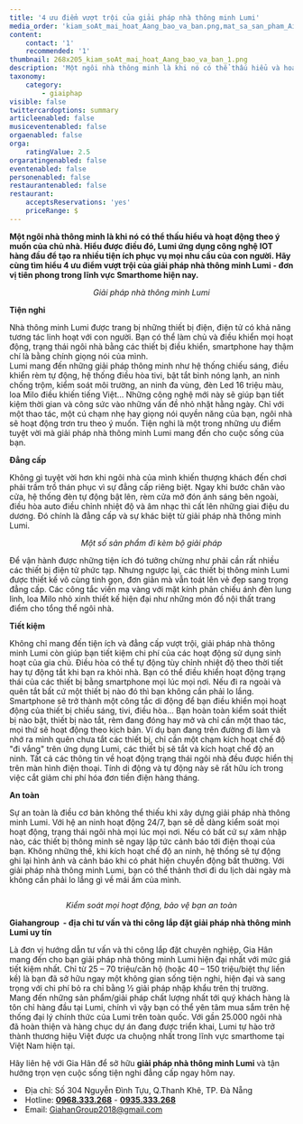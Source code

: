 ```yaml
---
title: '4 ưu điểm vượt trội của giải pháp nhà thông minh Lumi'
media_order: 'kiam_soAt_mai_hoat_Aang_bao_va_ban.png,mat_sa_san_pham_Ai_Lumi.png,268x205_kiam_soAt_mai_hoat_Aang_bao_va_ban_1.png,giai_phAp_nhA_thAng_minh.png'
content:
    contact: '1'
    recommended: '1'
thumbnail: 268x205_kiam_soAt_mai_hoat_Aang_bao_va_ban_1.png
description: 'Một ngôi nhà thông minh là khi nó có thể thấu hiểu và hoạt động theo ý muốn của chủ nhà. Hiểu được điều đó, Lumi ứng dụng công nghệ IOT hàng đầu để tạo ra nhiều tiện ích phục vụ mọi nhu cầu của con người. Hãy cùng tìm hiểu 4 ưu điểm vượt trội của giải pháp nhà thông minh Lumi - đơn vị tiên phong trong lĩnh vực Smarthome hiện nay.'
taxonomy:
    category:
        - giaiphap
visible: false
twittercardoptions: summary
articleenabled: false
musiceventenabled: false
orgaenabled: false
orga:
    ratingValue: 2.5
orgaratingenabled: false
eventenabled: false
personenabled: false
restaurantenabled: false
restaurant:
    acceptsReservations: 'yes'
    priceRange: $
---
```


<p><strong>Một ng&ocirc;i nh&agrave; th&ocirc;ng minh l&agrave; khi n&oacute; c&oacute; thể thấu hiểu v&agrave; hoạt động theo &yacute; muốn của chủ nh&agrave;. Hiểu được điều đ&oacute;, Lumi ứng dụng c&ocirc;ng nghệ IOT h&agrave;ng đầu để tạo ra nhiều tiện &iacute;ch phục vụ mọi nhu cầu của con người. H&atilde;y c&ugrave;ng t&igrave;m hiểu 4 ưu điểm vượt trội của giải ph&aacute;p nh&agrave; th&ocirc;ng minh Lumi - đơn vị ti&ecirc;n phong trong lĩnh vực Smarthome hiện nay.</strong></p>
<p style="text-align: center;"><img style="display: block; margin-left: auto; margin-right: auto;" src="/newv1/tu-van-giai-phap/4-uu-diem-vuot-troi-cua-giai-phap-nha-thong-minh-lumi/giai_phAp_nhA_thAng_minh.png" alt="" /><em>Giải ph&aacute;p nh&agrave; th&ocirc;ng minh Lumi</em></p>
<p><strong>Tiện nghi</strong></p>
<p>Nh&agrave; th&ocirc;ng minh Lumi được trang bị những thiết bị điện, điện tử c&oacute; khả năng tương t&aacute;c linh hoạt với con người. Bạn c&oacute; thể l&agrave;m chủ v&agrave; điều khiển mọi hoạt động, trạng th&aacute;i ng&ocirc;i nh&agrave; bằng c&aacute;c thiết bị điều khiển, smartphone hay thậm ch&iacute; l&agrave; bằng ch&iacute;nh giọng n&oacute;i của m&igrave;nh.&nbsp;<br />Lumi mang đến những giải ph&aacute;p th&ocirc;ng minh như hệ thống chiếu s&aacute;ng, điều khiển r&egrave;m tự động, hệ thống điều h&ograve;a tivi, bật tắt b&igrave;nh n&oacute;ng lạnh, an ninh chống trộm, kiểm so&aacute;t m&ocirc;i trường, an ninh đa v&ugrave;ng, đ&egrave;n Led 16 triệu m&agrave;u, loa Milo điều khiến tiếng Việt&hellip; Những c&ocirc;ng nghệ mới n&agrave;y sẽ gi&uacute;p bạn tiết kiệm thời gian v&agrave; c&ocirc;ng sức v&agrave;o những vấn đề nhỏ nhặt hằng ng&agrave;y. Chỉ với một thao t&aacute;c, một c&uacute; chạm nhẹ hay giọng n&oacute;i quyền năng của bạn, ng&ocirc;i nh&agrave; sẽ hoạt động trơn tru theo &yacute; muốn. Tiện nghi l&agrave; một trong những ưu điểm tuyệt vời m&agrave; giải ph&aacute;p nh&agrave; th&ocirc;ng minh Lumi mang đến cho cuộc sống của bạn.</p>
<p><strong>Đẳng cấp</strong></p>
<p>Kh&ocirc;ng g&igrave; tuyệt vời hơn khi ng&ocirc;i nh&agrave; của m&igrave;nh khiến thượng kh&aacute;ch đến chơi phải trầm trồ th&aacute;n phục v&igrave; sự đẳng cấp ri&ecirc;ng biệt. Ngay khi bước ch&acirc;n v&agrave;o cửa, hệ thống đ&egrave;n tự động bật l&ecirc;n, r&egrave;m cửa mở đ&oacute;n &aacute;nh s&aacute;ng b&ecirc;n ngo&agrave;i, điều h&ograve;a auto điều chỉnh nhiệt độ v&agrave; &acirc;m nhạc th&igrave; cất l&ecirc;n những giai điệu du dương. Đ&oacute; ch&iacute;nh l&agrave; đẳng cấp v&agrave; sự kh&aacute;c biệt từ giải ph&aacute;p nh&agrave; th&ocirc;ng minh Lumi.</p>
<p style="text-align: center;"><img style="display: block; margin-left: auto; margin-right: auto;" src="/newv1/tu-van-giai-phap/4-uu-diem-vuot-troi-cua-giai-phap-nha-thong-minh-lumi/mat_sa_san_pham_Ai_Lumi.png" alt="" /><em>Một số sản phẩm đi k&egrave;m bộ giải ph&aacute;p</em></p>
<p>Để vận h&agrave;nh được những tiện &iacute;ch đ&oacute; tưởng chừng như phải cần rất nhiều c&aacute;c thiết bị điện tử phức tạp. Nhưng ngược lại, c&aacute;c thiết bị th&ocirc;ng minh Lumi được thiết kế v&ocirc; c&ugrave;ng tinh gọn, đơn giản m&agrave; vẫn to&aacute;t l&ecirc;n vẻ đẹp sang trọng đẳng cấp. C&aacute;c c&ocirc;ng tắc viền mạ v&agrave;ng với mặt k&iacute;nh phản chiếu &aacute;nh đ&egrave;n lung linh, loa Milo nhỏ xinh thiết kế hiện đại như những m&oacute;n đồ nội thất trang điểm cho tổng thể ng&ocirc;i nh&agrave;.</p>
<p><strong>Tiết kiệm</strong></p>
<p>Kh&ocirc;ng chỉ mang đến tiện &iacute;ch v&agrave; đẳng cấp vượt trội, giải ph&aacute;p nh&agrave; th&ocirc;ng minh Lumi c&ograve;n gi&uacute;p bạn tiết kiệm chi ph&iacute; của c&aacute;c hoạt động sử dụng sinh hoạt của gia chủ. Điều h&ograve;a c&oacute; thể tự động t&ugrave;y chỉnh nhiệt độ theo thời tiết hay tự động tắt khi bạn ra khỏi nh&agrave;. Bạn c&oacute; thể điều khiển hoạt động trạng th&aacute;i của c&aacute;c thiết bị bằng smartphone mọi l&uacute;c mọi nơi. Nếu đi ra ngo&agrave;i v&agrave; qu&ecirc;n tắt bất cứ một thiết bị n&agrave;o đ&oacute; th&igrave; bạn kh&ocirc;ng cần phải lo lắng. Smartphone sẽ trở th&agrave;nh một c&ocirc;ng tắc di động để bạn điều khiển mọi hoạt động của thiết bị chiếu s&aacute;ng, tivi, điều h&ograve;a&hellip; Bạn ho&agrave;n to&agrave;n kiểm so&aacute;t thiết bị n&agrave;o bật, thiết bị n&agrave;o tắt, r&egrave;m đang đ&oacute;ng hay mở v&agrave; chỉ cần một thao t&aacute;c, mọi thứ sẽ hoạt động theo kịch bản. V&iacute; dụ bạn đang tr&ecirc;n đường đi l&agrave;m v&agrave; nhớ ra m&igrave;nh qu&ecirc;n chưa tắt c&aacute;c thiết bị, chỉ cần một chạm k&iacute;ch hoạt chế độ "đi vắng" tr&ecirc;n ứng dụng Lumi, c&aacute;c thiết bị sẽ tắt v&agrave; k&iacute;ch hoạt chế độ an ninh. Tất cả c&aacute;c th&ocirc;ng tin về hoạt động trạng th&aacute;i ng&ocirc;i nh&agrave; đều được hiển thị tr&ecirc;n m&agrave;n h&igrave;nh điện thoại. T&iacute;nh di động v&agrave; tự động n&agrave;y sẽ rất hữu &iacute;ch trong việc cắt giảm chi ph&iacute; h&oacute;a đơn tiền điện h&agrave;ng th&aacute;ng.</p>
<p><strong>An to&agrave;n</strong></p>
<p>Sự an to&agrave;n l&agrave; điều cơ bản kh&ocirc;ng thể thiếu khi x&acirc;y dựng giải ph&aacute;p nh&agrave; th&ocirc;ng minh Lumi. Với hệ an ninh hoạt động 24/7, bạn sẽ dễ d&agrave;ng kiểm so&aacute;t mọi hoạt động, trạng th&aacute;i ng&ocirc;i nh&agrave; mọi l&uacute;c mọi nơi. Nếu c&oacute; bất cứ sự x&acirc;m nhập n&agrave;o, c&aacute;c thiết bị th&ocirc;ng minh sẽ ngay lập tức cảnh b&aacute;o tới điện thoại của bạn. Kh&ocirc;ng những thế, khi k&iacute;ch hoạt chế độ an ninh, hệ thống sẽ tự động ghi lại h&igrave;nh ảnh v&agrave; cảnh b&aacute;o khi c&oacute; ph&aacute;t hiện chuyển động bất thường. Với giải ph&aacute;p nh&agrave; th&ocirc;ng minh Lumi, bạn c&oacute; thể thảnh thơi đi du lịch d&agrave;i ng&agrave;y m&agrave; kh&ocirc;ng cần phải lo lắng g&igrave; về m&aacute;i ấm của m&igrave;nh.</p>
<p style="text-align: center;"><img style="display: block; margin-left: auto; margin-right: auto;" src="/newv1/tu-van-giai-phap/4-uu-diem-vuot-troi-cua-giai-phap-nha-thong-minh-lumi/kiam_soAt_mai_hoat_Aang_bao_va_ban.png" alt="" /></p>
<p style="text-align: center;"><em>Kiểm so&aacute;t mọi hoạt động, bảo vệ bạn an to&agrave;n</em></p>
<p><strong>Giahangroup &nbsp;- địa chỉ tư vấn v&agrave; thi c&ocirc;ng lắp đặt giải ph&aacute;p nh&agrave; th&ocirc;ng minh Lumi uy t&iacute;n</strong></p>
<p>L&agrave; đơn vị hướng dẫn tư vấn v&agrave; thi c&ocirc;ng lắp đặt chuy&ecirc;n nghiệp, Gia H&acirc;n mang đến cho bạn giải ph&aacute;p nh&agrave; th&ocirc;ng minh Lumi hiện đại nhất với mức gi&aacute; tiết kiệm nhất. Chỉ từ 25 &ndash; 70 triệu/căn hộ (hoặc 40 &ndash; 150 triệu/biệt thự liền kề) l&agrave; bạn đ&atilde; sở hữu ngay một kh&ocirc;ng gian sống tiện nghi, hiện đại v&agrave; sang trọng với chi ph&iacute; bỏ ra chỉ bằng &frac12; giải ph&aacute;p nhập khẩu tr&ecirc;n thị trường.&nbsp;<br />Mang đến những sản phẩm/giải ph&aacute;p chất lượng nhất tới qu&yacute; kh&aacute;ch h&agrave;ng l&agrave; t&ocirc;n chỉ h&agrave;ng đầu tại Lumi, ch&iacute;nh v&igrave; vậy bạn c&oacute; thể y&ecirc;n t&acirc;m mua sắm tr&ecirc;n hệ thống đại l&yacute; ch&iacute;nh thức của Lumi tr&ecirc;n to&agrave;n quốc. Với gần 25.000 ng&ocirc;i nh&agrave; đ&atilde; ho&agrave;n thiện v&agrave; h&agrave;ng chục dự &aacute;n đang được triển khai, Lumi tự h&agrave;o trở th&agrave;nh thương hiệu Việt được ưa chuộng nhất trong lĩnh vực smarthome tại Việt Nam hiện tại.</p>
<p>H&atilde;y li&ecirc;n hệ với Gia H&acirc;n để sở hữu&nbsp;<strong>giải ph&aacute;p nh&agrave; th&ocirc;ng minh Lumi</strong>&nbsp;v&agrave; tận hưởng trọn vẹn cuộc sống tiện nghi đẳng cấp ngay h&ocirc;m nay.</p>
<ul class="list-menu">
<li>&nbsp;Địa chỉ:&nbsp;<span class="foo-detail foo-address">Số 304 Nguyễn Đ&igrave;nh Tựu, Q.Thanh Kh&ecirc;, TP. Đ&agrave; Nẵng</span></li>
<li>&nbsp;Hotline:&nbsp;<span class="foo-detail"><strong><a href="tel:0968333268">0968.333.268</a></strong>&nbsp;-&nbsp;<strong><a href="tel:0935333268">0935.333.268</a></strong></span></li>
<li>&nbsp;Email:&nbsp;<span class="foo-detail"><a href="mailto:GiahanGroup2018@gmail.com">GiahanGroup2018@gmail.com</a></span></li>
</ul>